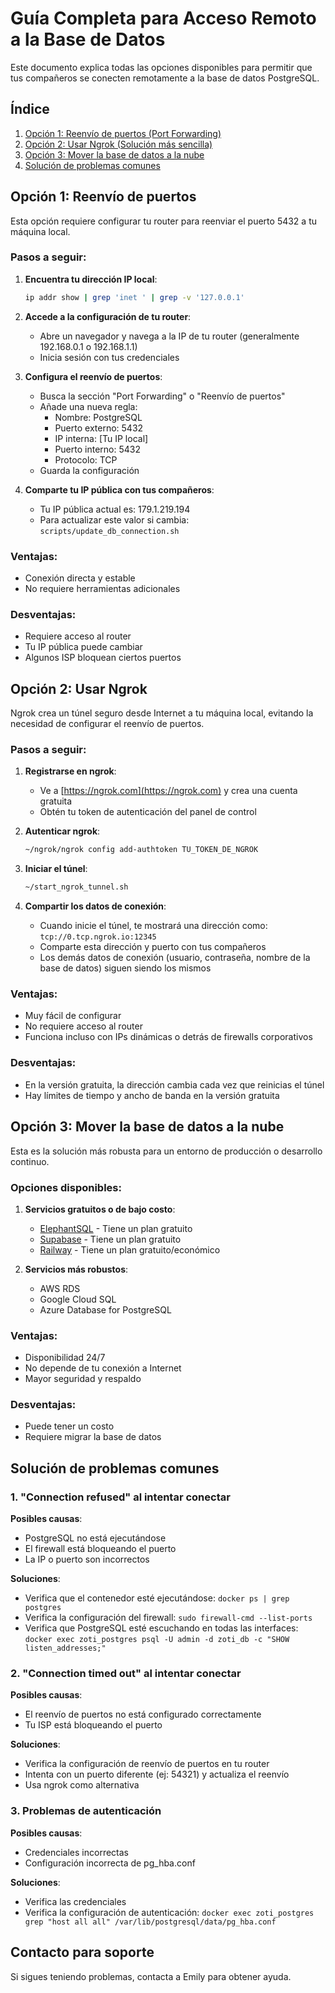 # Guía Completa para Acceso Remoto a la Base de Datos

Este documento explica todas las opciones disponibles para permitir que tus compañeros se conecten remotamente a la base de datos PostgreSQL.

## Índice
1. [Opción 1: Reenvío de puertos (Port Forwarding)](#opción-1-reenvío-de-puertos)
2. [Opción 2: Usar Ngrok (Solución más sencilla)](#opción-2-usar-ngrok)
3. [Opción 3: Mover la base de datos a la nube](#opción-3-mover-la-base-de-datos-a-la-nube)
4. [Solución de problemas comunes](#solución-de-problemas-comunes)

## Opción 1: Reenvío de puertos

Esta opción requiere configurar tu router para reenviar el puerto 5432 a tu máquina local.

### Pasos a seguir:

1. **Encuentra tu dirección IP local**:
   ```bash
   ip addr show | grep 'inet ' | grep -v '127.0.0.1'
   ```
   
2. **Accede a la configuración de tu router**:
   - Abre un navegador y navega a la IP de tu router (generalmente 192.168.0.1 o 192.168.1.1)
   - Inicia sesión con tus credenciales
   
3. **Configura el reenvío de puertos**:
   - Busca la sección "Port Forwarding" o "Reenvío de puertos"
   - Añade una nueva regla:
     - Nombre: PostgreSQL
     - Puerto externo: 5432
     - IP interna: [Tu IP local]
     - Puerto interno: 5432
     - Protocolo: TCP
   - Guarda la configuración

4. **Comparte tu IP pública con tus compañeros**:
   - Tu IP pública actual es: 179.1.219.194
   - Para actualizar este valor si cambia: `scripts/update_db_connection.sh`

### Ventajas:
- Conexión directa y estable
- No requiere herramientas adicionales

### Desventajas:
- Requiere acceso al router
- Tu IP pública puede cambiar
- Algunos ISP bloquean ciertos puertos

## Opción 2: Usar Ngrok

Ngrok crea un túnel seguro desde Internet a tu máquina local, evitando la necesidad de configurar el reenvío de puertos.

### Pasos a seguir:

1. **Registrarse en ngrok**:
   - Ve a [https://ngrok.com](https://ngrok.com) y crea una cuenta gratuita
   - Obtén tu token de autenticación del panel de control

2. **Autenticar ngrok**:
   ```bash
   ~/ngrok/ngrok config add-authtoken TU_TOKEN_DE_NGROK
   ```

3. **Iniciar el túnel**:
   ```bash
   ~/start_ngrok_tunnel.sh
   ```
   
4. **Compartir los datos de conexión**:
   - Cuando inicie el túnel, te mostrará una dirección como: `tcp://0.tcp.ngrok.io:12345`
   - Comparte esta dirección y puerto con tus compañeros
   - Los demás datos de conexión (usuario, contraseña, nombre de la base de datos) siguen siendo los mismos

### Ventajas:
- Muy fácil de configurar
- No requiere acceso al router
- Funciona incluso con IPs dinámicas o detrás de firewalls corporativos

### Desventajas:
- En la versión gratuita, la dirección cambia cada vez que reinicias el túnel
- Hay límites de tiempo y ancho de banda en la versión gratuita

## Opción 3: Mover la base de datos a la nube

Esta es la solución más robusta para un entorno de producción o desarrollo continuo.

### Opciones disponibles:

1. **Servicios gratuitos o de bajo costo**:
   - [ElephantSQL](https://www.elephantsql.com/) - Tiene un plan gratuito
   - [Supabase](https://supabase.io/) - Tiene un plan gratuito
   - [Railway](https://railway.app/) - Tiene un plan gratuito/económico

2. **Servicios más robustos**:
   - AWS RDS
   - Google Cloud SQL
   - Azure Database for PostgreSQL

### Ventajas:
- Disponibilidad 24/7
- No depende de tu conexión a Internet
- Mayor seguridad y respaldo

### Desventajas:
- Puede tener un costo
- Requiere migrar la base de datos

## Solución de problemas comunes

### 1. "Connection refused" al intentar conectar

**Posibles causas**:
- PostgreSQL no está ejecutándose
- El firewall está bloqueando el puerto
- La IP o puerto son incorrectos

**Soluciones**:
- Verifica que el contenedor esté ejecutándose: `docker ps | grep postgres`
- Verifica la configuración del firewall: `sudo firewall-cmd --list-ports`
- Verifica que PostgreSQL esté escuchando en todas las interfaces: `docker exec zoti_postgres psql -U admin -d zoti_db -c "SHOW listen_addresses;"`

### 2. "Connection timed out" al intentar conectar

**Posibles causas**:
- El reenvío de puertos no está configurado correctamente
- Tu ISP está bloqueando el puerto

**Soluciones**:
- Verifica la configuración de reenvío de puertos en tu router
- Intenta con un puerto diferente (ej: 54321) y actualiza el reenvío
- Usa ngrok como alternativa

### 3. Problemas de autenticación

**Posibles causas**:
- Credenciales incorrectas
- Configuración incorrecta de pg_hba.conf

**Soluciones**:
- Verifica las credenciales
- Verifica la configuración de autenticación: `docker exec zoti_postgres grep "host all all" /var/lib/postgresql/data/pg_hba.conf`

## Contacto para soporte

Si sigues teniendo problemas, contacta a Emily para obtener ayuda.
